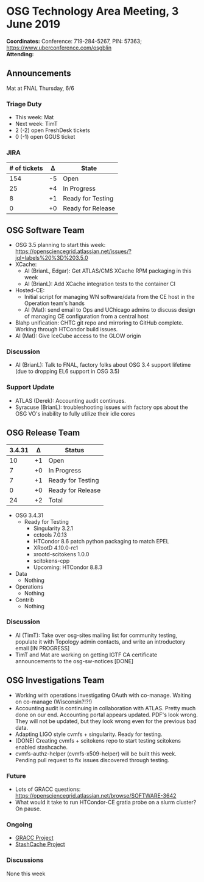 # OSG Technology Area Meeting,  3 June 2019

**Coordinates:** Conference: 719-284-5267, PIN: 57363; <https://www.uberconference.com/osgblin>  
**Attending:**   


## Announcements

Mat at FNAL Thursday, 6/6  


### Triage Duty

-   This week: Mat
-   Next week: TimT
-   2 (-2) open FreshDesk tickets
-   0 (-1) open GGUS ticket


### JIRA

| # of tickets | &Delta; | State             |
|------------ |------- |----------------- |
| 154          | -5      | Open              |
| 25           | +4      | In Progress       |
| 8            | +1      | Ready for Testing |
| 0            | +0      | Ready for Release |


## OSG Software Team

-   OSG 3.5 planning to start this week: <https://opensciencegrid.atlassian.net/issues/?jql=labels%20%3D%203.5.0>
-   XCache:  
    -   AI (BrianL, Edgar): Get ATLAS/CMS XCache RPM packaging in this week
    -   AI (BrianL): Add XCache integration tests to the container CI
-   Hosted-CE:  
    -   Initial script for managing WN software/data from the CE host in the Operation team's hands
    -   AI (Mat): send email to Ops and UChicago admins to discuss design of managing CE configuration from a central host
-   Blahp unification: CHTC git repo and mirroring to GitHub complete. Working through HTCondor build issues.
-   AI (Mat): Give IceCube access to the GLOW origin


### Discussion

-   AI (BrianL): Talk to FNAL, factory folks about OSG 3.4 support lifetime (due to dropping EL6 support in OSG 3.5)


### Support Update

-   ATLAS (Derek): Accounting audit continues.
-   Syracuse (BrianL): troubleshooting issues with factory ops about the OSG VO's inability to fully utilize their idle cores


## OSG Release Team

| 3.4.31 | &Delta; | Status            |
|------ |------- |----------------- |
| 10     | +1      | Open              |
| 7      | +0      | In Progress       |
| 7      | +1      | Ready for Testing |
| 0      | +0      | Ready for Release |
| 24     | +2      | Total             |

-   OSG 3.4.31
    -   Ready for Testing  
        -   Singularity 3.2.1
        -   cctools 7.0.13
        -   HTCondor 8.6 patch python packaging to match EPEL
        -   XRootD 4.10.0-rc1
        -   xrootd-scitokens 1.0.0
        -   scitokens-cpp
        -   Upcoming: HTCondor 8.8.3
-   Data
    -   Nothing
-   Operations  
    -   Nothing
-   Contrib  
    -   Nothing


### Discussion

-   AI (TimT): Take over osg-sites mailing list for community testing, populate it with Topology admin contacts, and write an introductory email [IN PROGRESS]
-   TimT and Mat are working on getting IGTF CA certificate announcements to the osg-sw-notices [DONE]


## OSG Investigations Team

-   Working with operations investigating OAuth with co-manage.  Waiting on co-manage (Wisconsin?!?!)
-   Accounting audit is continuing in collaboration with ATLAS.  Pretty much done on our end.  Accounting portal appears updated.  PDF's look wrong.  They will not be updated, but they look wrong even for the previous bad data.
-   Adapting LIGO style cvmfs + singularity.  Ready for testing.
-   (DONE) Creating cvmfs + scitokens repo to start testing scitokens enabled stashcache.
-   cvmfs-authz-helper (cvmfs-x509-helper) will be built this week.  Pending pull request to fix issues discovered through testing.


### Future

-   Lots of GRACC questions: <https://opensciencegrid.atlassian.net/browse/SOFTWARE-3642>
-   What would it take to run HTCondor-CE gratia probe on a slurm cluster?  On pause.


### Ongoing

-   [GRACC Project](https://opensciencegrid.atlassian.net/projects/GRACC)
-   [StashCache Project](http://opensciencegrid.org/docs/data/stashcache/overview/)


### Discussions

None this week
